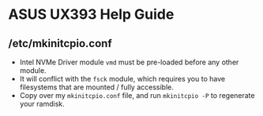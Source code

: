 # ASUS UX393 Help Guide

## /etc/mkinitcpio.conf
* Intel NVMe Driver module `vmd` must be pre-loaded before any other module.
* It will conflict with the `fsck` module, which requires you to have filesystems that are mounted / fully accessible.
* Copy over my `mkinitcpio.conf` file, and run `mkinitcpio -P` to regenerate your ramdisk.
